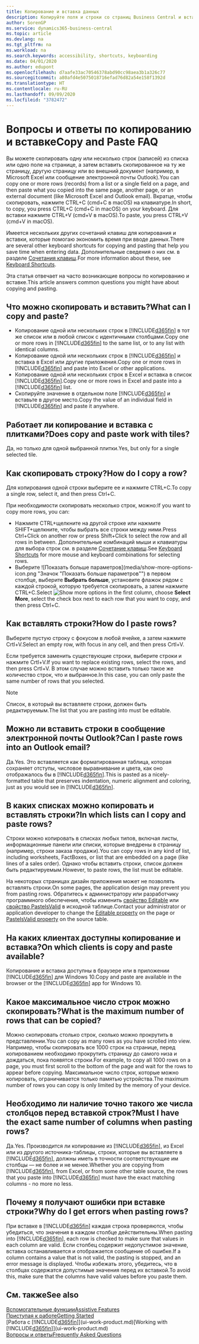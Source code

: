```yaml
---
title: Копирование и вставка данных
description: Копируйте поля и строки со страниц Business Central и вставляйте их в другие места.
author: SorenGP
ms.service: dynamics365-business-central
ms.topic: article
ms.devlang: na
ms.tgt_pltfrm: na
ms.workload: na
ms.search.keywords: accessibility, shortcuts, keyboarding
ms.date: 04/01/2020
ms.author: edupont
ms.openlocfilehash: d7aafe33ac70546378abd90cc98aea3b1a326c77
ms.sourcegitcommit: a80afd4e5075018716efad76d82a54e158f1392d
ms.translationtype: HT
ms.contentlocale: ru-RU
ms.lasthandoff: 09/09/2020
ms.locfileid: "3782472"
---
```

# <a name="copy-and-paste-faq"></a><span data-ttu-id="73d78-103">Вопросы и ответы по копированию и вставке</span><span class="sxs-lookup"><span data-stu-id="73d78-103">Copy and Paste FAQ</span></span>
<span data-ttu-id="73d78-104">Вы можете скопировать одну или несколько строк (записей) из списка или одно поле на странице, а затем вставить скопированное на ту же страницу, другую страницу или во внешний документ (например, в Microsoft Excel или сообщение электронной почты Outlook).</span><span class="sxs-lookup"><span data-stu-id="73d78-104">You can copy one or more rows (records) from a list or a single field on a page, and then paste what you copied into the same page, another page, or an external document (like Microsoft Excel and Outlook email).</span></span> <span data-ttu-id="73d78-105">Вкратце, чтобы скопировать, нажмите CTRL+C (cmd+C в macOS) на клавиатуре.</span><span class="sxs-lookup"><span data-stu-id="73d78-105">In short, to copy, you press CTRL+C (cmd+C in macOS) on your keyboard.</span></span> <span data-ttu-id="73d78-106">Для вставки нажмите CTRL+V (cmd+V в macOS).</span><span class="sxs-lookup"><span data-stu-id="73d78-106">To paste, you press CTRL+V (cmd+V in macOS).</span></span>

<span data-ttu-id="73d78-107">Имеется нескольких других сочетаний клавиш для копирования и вставки, которые помогаю экономить время при вводе данных.</span><span class="sxs-lookup"><span data-stu-id="73d78-107">There are several other keyboard shortcuts for copying and pasting that help you save time when entering data.</span></span> <span data-ttu-id="73d78-108">Дополнительные сведения о них см. в разделе [Сочетания клавиш](keyboard-shortcuts.md#CopyRows).</span><span class="sxs-lookup"><span data-stu-id="73d78-108">For more information about these, see [Keyboard Shortcuts](keyboard-shortcuts.md#CopyRows).</span></span>

<span data-ttu-id="73d78-109">Эта статья отвечает на часто возникающие вопросы по копированию и вставке.</span><span class="sxs-lookup"><span data-stu-id="73d78-109">This article answers common questions you might have about copying and pasting.</span></span>  

## <a name="what-can-i-copy-and-paste"></a><span data-ttu-id="73d78-110">Что можно скопировать и вставить?</span><span class="sxs-lookup"><span data-stu-id="73d78-110">What can I copy and paste?</span></span>
- <span data-ttu-id="73d78-111">Копирование одной или нескольких строк в [!INCLUDE[d365fin](includes/d365fin_md.md)] в тот же список или в любой список с идентичными столбцами.</span><span class="sxs-lookup"><span data-stu-id="73d78-111">Copy one or more rows in [!INCLUDE[d365fin](includes/d365fin_md.md)] to the same list, or to any list with identical columns.</span></span>
- <span data-ttu-id="73d78-112">Копирование одной или нескольких строк в [!INCLUDE[d365fin](includes/d365fin_md.md)] и вставка в Excel или другие приложения.</span><span class="sxs-lookup"><span data-stu-id="73d78-112">Copy one or more rows in [!INCLUDE[d365fin](includes/d365fin_md.md)] and paste into Excel or other applications.</span></span>
- <span data-ttu-id="73d78-113">Копирование одной или нескольких строк в Excel и вставка в список [!INCLUDE[d365fin](includes/d365fin_md.md)].</span><span class="sxs-lookup"><span data-stu-id="73d78-113">Copy one or more rows in Excel and paste into a [!INCLUDE[d365fin](includes/d365fin_md.md)] list.</span></span>
- <span data-ttu-id="73d78-114">Скопируйте значение в отдельном поле [!INCLUDE[d365fin](includes/d365fin_md.md)] и вставьте в другое место.</span><span class="sxs-lookup"><span data-stu-id="73d78-114">Copy the value of an individual field in [!INCLUDE[d365fin](includes/d365fin_md.md)] and paste it anywhere.</span></span>

## <a name="does-copy-and-paste-work-with-tiles"></a><span data-ttu-id="73d78-115">Работает ли копирование и вставка с плитками?</span><span class="sxs-lookup"><span data-stu-id="73d78-115">Does copy and paste work with tiles?</span></span>
<span data-ttu-id="73d78-116">Да, но только для одной выбранной плитки.</span><span class="sxs-lookup"><span data-stu-id="73d78-116">Yes, but only for a single selected tile.</span></span>

## <a name="how-do-i-copy-a-row"></a><span data-ttu-id="73d78-117">Как скопировать строку?</span><span class="sxs-lookup"><span data-stu-id="73d78-117">How do I copy a row?</span></span>
<span data-ttu-id="73d78-118">Для копирования одной строки выберите ее и нажмите CTRL+C.</span><span class="sxs-lookup"><span data-stu-id="73d78-118">To copy a single row, select it, and then press Ctrl+C.</span></span>

<span data-ttu-id="73d78-119">При необходимости скопировать несколько строк, можно:</span><span class="sxs-lookup"><span data-stu-id="73d78-119">If you want to copy more rows, you can:</span></span>
- <span data-ttu-id="73d78-120">Нажмите CTRL+щелкните на другой строке или нажмите SHIFT+щелкните, чтобы выбрать все строки между ними.</span><span class="sxs-lookup"><span data-stu-id="73d78-120">Press Ctrl+Click on another row or press Shift+Click to select the row and all rows in between.</span></span> <span data-ttu-id="73d78-121">Дополнительные комбинаций мыши и клавиатуры для выбора строк см. в разделе [Сочетание клавиш](keyboard-shortcuts.md#CopyRows).</span><span class="sxs-lookup"><span data-stu-id="73d78-121">See [Keyboard Shortcuts](keyboard-shortcuts.md#CopyRows) for more mouse and keyboard combinations for selecting rows.</span></span>
- <span data-ttu-id="73d78-122">Выберите ![Показать больше параметров](media/show-more-options-icon.png "Значок "Показать больше параметров"") в первом столбце, выберите **Выбрать больше**, установите флажок рядом с каждой строкой, которую требуется скопировать, а затем нажмите CTRL+C.</span><span class="sxs-lookup"><span data-stu-id="73d78-122">Select ![Show more options](media/show-more-options-icon.png "Show more options icon") in the first column, choose **Select More**, select the check box next to each row that you want to copy, and then press Ctrl+C.</span></span>

## <a name="how-do-i-paste-rows"></a><span data-ttu-id="73d78-123">Как вставлять строки?</span><span class="sxs-lookup"><span data-stu-id="73d78-123">How do I paste rows?</span></span>
<span data-ttu-id="73d78-124">Выберите пустую строку с фокусом в любой ячейке, а затем нажмите Crtl+V.</span><span class="sxs-lookup"><span data-stu-id="73d78-124">Select an empty row, with focus in any cell, and then press Crtl+V.</span></span>

<span data-ttu-id="73d78-125">Если требуется заменить существующие строки, выберите строки и нажмите Crtl+V.</span><span class="sxs-lookup"><span data-stu-id="73d78-125">If you want to replace existing rows, select the rows, and then press Crtl+V.</span></span> <span data-ttu-id="73d78-126">В этом случае можно вставить только такое же количество строк, что и выбранное.</span><span class="sxs-lookup"><span data-stu-id="73d78-126">In this case, you can only paste the same number of rows that you selected.</span></span>

> [!NOTE]
> <span data-ttu-id="73d78-127">Список, в который вы вставляете строки, должен быть редактируемым.</span><span class="sxs-lookup"><span data-stu-id="73d78-127">The list that you are pasting into must be editable.</span></span>

<!-- Rows are pasted directly where your cursor is located. If you paste into an empty line, any existing subsequent lines will be moved after the pasted lines. If you paste into an existing line or lines, this will be overwritten.-->

## <a name="can-i-paste-rows-into-an-outlook-email"></a><span data-ttu-id="73d78-128">Можно ли вставить строки в сообщение электронной почты Outlook?</span><span class="sxs-lookup"><span data-stu-id="73d78-128">Can I paste rows into an Outlook email?</span></span>
<span data-ttu-id="73d78-129">Да.</span><span class="sxs-lookup"><span data-stu-id="73d78-129">Yes.</span></span> <span data-ttu-id="73d78-130">Это вставляется как форматированная таблица, которая сохраняет отступы, числовое выравнивание и цвета, как оно отображалось бы в [!INCLUDE[d365fin](includes/d365fin_md.md)].</span><span class="sxs-lookup"><span data-stu-id="73d78-130">This is pasted as a nicely-formatted table that preserves indentation, numeric alignment and coloring, just as you would see in [!INCLUDE[d365fin](includes/d365fin_md.md)].</span></span>

## <a name="in-which-lists-can-i-copy-and-paste-rows"></a><span data-ttu-id="73d78-131">В каких списках можно копировать и вставлять строки?</span><span class="sxs-lookup"><span data-stu-id="73d78-131">In which lists can I copy and paste rows?</span></span>
<span data-ttu-id="73d78-132">Строки можно копировать в списках любых типов, включая листы, информационные панели или списки, которые внедрены в страницу (например, строки заказа продажи).</span><span class="sxs-lookup"><span data-stu-id="73d78-132">You can copy rows in any kind of list, including worksheets, FactBoxes, or list that are embedded on a page (like lines of a sales order).</span></span> <span data-ttu-id="73d78-133">Однако чтобы вставить строки, список должен быть редактируемым.</span><span class="sxs-lookup"><span data-stu-id="73d78-133">However, to paste rows, the list must be editable.</span></span>

<span data-ttu-id="73d78-134">На некоторых страницах дизайн приложения может не позволять вставлять строки.</span><span class="sxs-lookup"><span data-stu-id="73d78-134">On some pages, the application design may prevent you from pasting rows.</span></span> <span data-ttu-id="73d78-135">Обратитесь к администратору или разработчику программного обеспечения, чтобы изменить [свойство Editable](/dynamics365/business-central/dev-itpro/developer/properties/devenv-editable-property) или [свойство PasteIsValid](/dynamics365/business-central/dev-itpro/developer/properties/devenv-pasteisvalid-property) в исходной таблице.</span><span class="sxs-lookup"><span data-stu-id="73d78-135">Contact your administrator or application developer to change the [Editable property](/dynamics365/business-central/dev-itpro/developer/properties/devenv-editable-property) on the page or [PasteIsValid property](/dynamics365/business-central/dev-itpro/developer/properties/devenv-pasteisvalid-property) on the source table.</span></span>

## <a name="on-which-clients-is-copy-and-paste-available"></a><span data-ttu-id="73d78-136">На каких клиентах доступны копирование и вставка?</span><span class="sxs-lookup"><span data-stu-id="73d78-136">On which clients is copy and paste available?</span></span>
<span data-ttu-id="73d78-137">Копирование и вставка доступны в браузере или в приложении [!INCLUDE[d365fin](includes/d365fin_md.md)] для Windows 10.</span><span class="sxs-lookup"><span data-stu-id="73d78-137">Copy and paste are available in the browser or the [!INCLUDE[d365fin](includes/d365fin_md.md)] app for Windows 10.</span></span>

## <a name="what-is-the-maximum-number-of-rows-that-can-be-copied"></a><span data-ttu-id="73d78-138">Какое максимальное число строк можно скопировать?</span><span class="sxs-lookup"><span data-stu-id="73d78-138">What is the maximum number of rows that can be copied?</span></span>
<span data-ttu-id="73d78-139">Можно скопировать столько строк, сколько можно прокрутить в представлении.</span><span class="sxs-lookup"><span data-stu-id="73d78-139">You can copy as many rows as you have scrolled into view.</span></span> <span data-ttu-id="73d78-140">Например, чтобы скопировать все 1000 строк на странице, перед копированием необходимо прокрутить страницу до самого низа и дождаться, пока появятся строки.</span><span class="sxs-lookup"><span data-stu-id="73d78-140">For example, to copy all 1000 rows on a page, you must first scroll to the bottom of the page and wait for the rows to appear before copying.</span></span> <span data-ttu-id="73d78-141">Максимальное число строк, которые можно копировать, ограничивается только памятью устройства.</span><span class="sxs-lookup"><span data-stu-id="73d78-141">The maximum number of rows you can copy is only limited by the memory of your device.</span></span>

## <a name="must-i-have-the-exact-same-number-of-columns-when-pasting-rows"></a><span data-ttu-id="73d78-142">Необходимо ли наличие точно такого же числа столбцов перед вставкой строк?</span><span class="sxs-lookup"><span data-stu-id="73d78-142">Must I have the exact same number of columns when pasting rows?</span></span>
<span data-ttu-id="73d78-143">Да.</span><span class="sxs-lookup"><span data-stu-id="73d78-143">Yes.</span></span> <span data-ttu-id="73d78-144">Производится ли копирование из [!INCLUDE[d365fin](includes/d365fin_md.md)], из Excel или из другого источника-таблицы, строки, которые вы вставляете в [!INCLUDE[d365fin](includes/d365fin_md.md)], должны иметь в точности соответствующие им столбцы — не более и не менее.</span><span class="sxs-lookup"><span data-stu-id="73d78-144">Whether you are copying from [!INCLUDE[d365fin](includes/d365fin_md.md)], from Excel, or from some other table source, the rows that you paste into [!INCLUDE[d365fin](includes/d365fin_md.md)] must have the exact matching columns - no more no less.</span></span>

## <a name="why-do-i-get-errors-when-pasting-rows"></a><span data-ttu-id="73d78-145">Почему я получают ошибки при вставке строки?</span><span class="sxs-lookup"><span data-stu-id="73d78-145">Why do I get errors when pasting rows?</span></span>
<span data-ttu-id="73d78-146">При вставке в [!INCLUDE[d365fin](includes/d365fin_md.md)] каждая строка проверяются, чтобы убедиться, что значения в каждом столбце действительны.</span><span class="sxs-lookup"><span data-stu-id="73d78-146">When pasting into [!INCLUDE[d365fin](includes/d365fin_md.md)], each row is checked to make sure that values in each column are valid.</span></span> <span data-ttu-id="73d78-147">Если столбец содержит недопустимое значение, вставка останавливается и отображается сообщение об ошибке.</span><span class="sxs-lookup"><span data-stu-id="73d78-147">If a column contains a value that is not valid, the pasting is stopped, and an error message is displayed.</span></span> <span data-ttu-id="73d78-148">Чтобы избежать этого, убедитесь, что в столбцах содержатся допустимые значения перед их вставкой.</span><span class="sxs-lookup"><span data-stu-id="73d78-148">To avoid this, make sure that the columns have valid values before you paste them.</span></span>


## <a name="see-also"></a><span data-ttu-id="73d78-149">См. также</span><span class="sxs-lookup"><span data-stu-id="73d78-149">See also</span></span>
[<span data-ttu-id="73d78-150">Вспомогательные функции</span><span class="sxs-lookup"><span data-stu-id="73d78-150">Assistive Features</span></span>](ui-accessibility.md)  
[<span data-ttu-id="73d78-151">Приступая к работе</span><span class="sxs-lookup"><span data-stu-id="73d78-151">Getting Started</span></span>](product-get-started.md)  
<span data-ttu-id="73d78-152">[Работа с [!INCLUDE[d365fin](includes/d365fin_md.md)]](ui-work-product.md)</span><span class="sxs-lookup"><span data-stu-id="73d78-152">[Working with [!INCLUDE[d365fin](includes/d365fin_md.md)]](ui-work-product.md)</span></span>  
[<span data-ttu-id="73d78-153">Вопросы и ответы</span><span class="sxs-lookup"><span data-stu-id="73d78-153">Frequently Asked Questions</span></span>](across-faq.md)  
